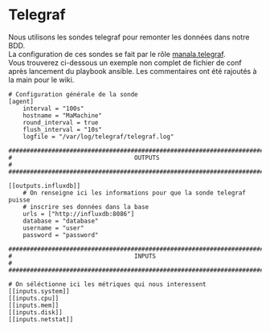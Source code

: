 # Telegraf

Nous utilisons les sondes telegraf pour remonter les données dans notre BDD.  
La configuration de ces sondes se fait par le rôle [manala.telegraf](https://github.com/manala/ansible-role-telegraf).  
Vous trouverez ci-dessous un exemple non complet de fichier de conf après lancement du playbook ansible. Les commentaires ont été rajoutés à la main pour le wiki. 

```
# Configuration générale de la sonde 
[agent]
    interval = "100s"
    hostname = "MaMachine"
    round_interval = true
    flush_interval = "10s"
    logfile = "/var/log/telegraf/telegraf.log"

###############################################################################
#                                  OUTPUTS                                    #
###############################################################################

[[outputs.influxdb]]
    # On renseigne ici les informations pour que la sonde telegraf puisse 
    # inscrire ses données dans la base
    urls = ["http://influxdb:8086"]
    database = "database"
    username = "user"
    password = "password"

###############################################################################
#                                  INPUTS                                     #
###############################################################################

# On séléctionne ici les métriques qui nous interessent
[[inputs.system]]
[[inputs.cpu]]
[[inputs.mem]]
[[inputs.disk]]
[[inputs.netstat]]
```